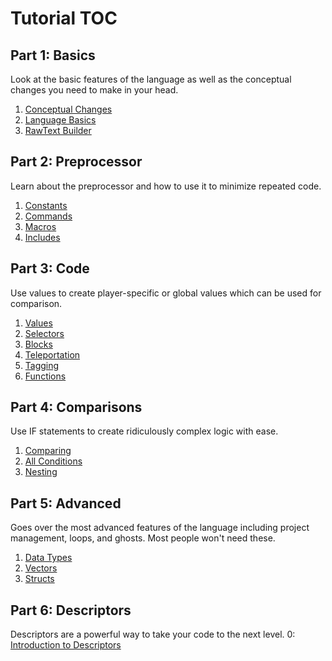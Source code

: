 # **Tutorial TOC**
## Part 1: Basics
Look at the basic features of the language as well as the conceptual changes you need to make in your head.<br />
1. [Conceptual Changes](https://github.com/7UKECREAT0R/MCCompiled/blob/main/Tutorials/1aConcepts.md)
2. [Language Basics](https://github.com/7UKECREAT0R/MCCompiled/blob/main/Tutorials/1bBasics.md)
3. [RawText Builder](https://github.com/7UKECREAT0R/MCCompiled/blob/main/Tutorials/1cRawtext.md)

## Part 2: Preprocessor
Learn about the preprocessor and how to use it to minimize repeated code.<br />
1. [Constants](https://github.com/7UKECREAT0R/MCCompiled/blob/main/Tutorials/2aConstants.md)
2. [Commands](https://github.com/7UKECREAT0R/MCCompiled/blob/main/Tutorials/2bCommands.md)
3. [Macros](https://github.com/7UKECREAT0R/MCCompiled/blob/main/Tutorials/2cMacros.md)
4. [Includes](https://github.com/7UKECREAT0R/MCCompiled/blob/main/Tutorials/2dIncludes.md)

## Part 3: Code
Use values to create player-specific or global values which can be used for comparison.<br />
1. [Values](https://github.com/7UKECREAT0R/MCCompiled/blob/main/Tutorials/3aValues.md)
2. [Selectors](https://github.com/7UKECREAT0R/MCCompiled/blob/main/Tutorials/3bSelectors.md)
3. [Blocks](https://github.com/7UKECREAT0R/MCCompiled/blob/main/Tutorials/3cBlocks.md)
4. [Teleportation](https://github.com/7UKECREAT0R/MCCompiled/blob/main/Tutorials/3dTeleportation.md)
5. [Tagging](https://github.com/7UKECREAT0R/MCCompiled/blob/main/Tutorials/3eTagging.md)
6. [Functions](https://github.com/7UKECREAT0R/MCCompiled/blob/main/Tutorials/3fFunctions.md)

## Part 4: Comparisons
Use IF statements to create ridiculously complex logic with ease.<br />
1. [Comparing](https://github.com/7UKECREAT0R/MCCompiled/blob/main/Tutorials/4aComparing.md)
2. [All Conditions](https://github.com/7UKECREAT0R/MCCompiled/blob/main/Tutorials/4bConditions.md)
3. [Nesting](https://github.com/7UKECREAT0R/MCCompiled/blob/main/Tutorials/4cNesting.md)

## Part 5: Advanced
Goes over the most advanced features of the language including project management, loops, and ghosts. Most people won't need these.<br />
1. [Data Types](https://github.com/7UKECREAT0R/MCCompiled/blob/main/Tutorials/5aDataTypes.md)
2. [Vectors](https://github.com/7UKECREAT0R/MCCompiled/blob/main/Tutorials/5bVectors.md)
3. [Structs](https://github.com/7UKECREAT0R/MCCompiled/blob/main/Tutorials/5cStructs.md)

## Part 6: Descriptors
Descriptors are a powerful way to take your code to the next level.
0: [Introduction to Descriptors](https://github.com/7UKECREAT0R/MCCompiled/blob/main/Tutorials/6Intro.md)
